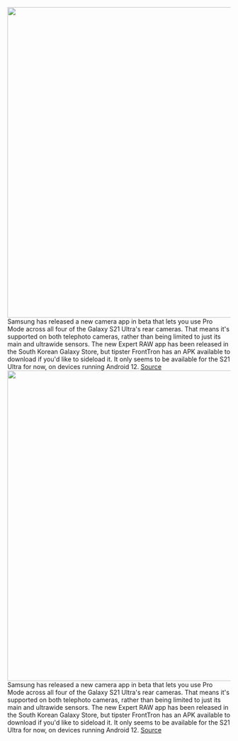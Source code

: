<img src='https://cdn.vox-cdn.com/thumbor/60ID5k1xbJSoIn6ntMB0u-Hk5S0=/0x0:2040x1360/1200x800/filters:focal(1035x474:1361x800)/cdn.vox-cdn.com/uploads/chorus_image/image/70188201/vpavic_210119_4377_0170.0.jpg' width='700px' /><br/>
Samsung has released a new camera app in beta that lets you use Pro Mode across all four of the Galaxy S21 Ultra's rear cameras. That means it's supported on both telephoto cameras, rather than being limited to just its main and ultrawide sensors. The new Expert RAW app has been released in the South Korean Galaxy Store, but tipster FrontTron has an APK available to download if you'd like to sideload it. It only seems to be available for the S21 Ultra for now, on devices running Android 12.
<a href='https://www.theverge.com/2021/11/24/22800655/samsung-expert-raw-app-beta-telephoto-pro-mode'> Source <a/><img src='https://cdn.vox-cdn.com/thumbor/60ID5k1xbJSoIn6ntMB0u-Hk5S0=/0x0:2040x1360/1200x800/filters:focal(1035x474:1361x800)/cdn.vox-cdn.com/uploads/chorus_image/image/70188201/vpavic_210119_4377_0170.0.jpg' width='700px' /><br/>
Samsung has released a new camera app in beta that lets you use Pro Mode across all four of the Galaxy S21 Ultra's rear cameras. That means it's supported on both telephoto cameras, rather than being limited to just its main and ultrawide sensors. The new Expert RAW app has been released in the South Korean Galaxy Store, but tipster FrontTron has an APK available to download if you'd like to sideload it. It only seems to be available for the S21 Ultra for now, on devices running Android 12.
<a href='https://www.theverge.com/2021/11/24/22800655/samsung-expert-raw-app-beta-telephoto-pro-mode'> Source <a/>